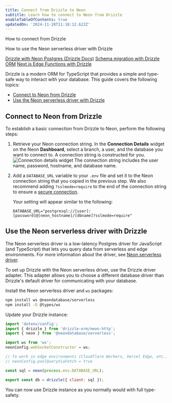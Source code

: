 ```yaml
---
title: Connect from Drizzle to Neon
subtitle: Learn how to connect to Neon from Drizzle
enableTableOfContents: true
updatedOn: '2024-11-28T11:18:12.622Z'
---
```


<InfoBlock>
<DocsList title="What you will learn:">
<p>How to connect from Drizzle</p>
<p>How to use the Neon serverless driver with Drizzle</p>
</DocsList>

<DocsList title="Related resources" theme="docs">
  <a href="https://orm.drizzle.team/docs/tutorials/drizzle-with-neon">Drizzle with Neon Postgres (Drizzle Docs)</a>
  <a href="https://neon.tech/docs/guides/drizzle-migrations">Schema migration with Drizzle ORM</a>
</DocsList>

<DocsList title="Source code" theme="repo">
  <a href="https://github.com/neondatabase/examples/tree/main/with-nextjs-drizzle-edge">Next.js Edge Functions with Drizzle</a>
</DocsList>

</InfoBlock>

Drizzle is a modern ORM for TypeScript that provides a simple and type-safe way to interact with your database. This guide covers the following topics:

- [Connect to Neon from Drizzle](#connect-to-neon-from-drizzle)
- [Use the Neon serverless driver with Drizzle](#use-the-neon-serverless-driver-with-drizzle)

## Connect to Neon from Drizzle

To establish a basic connection from Drizzle to Neon, perform the following steps:

1. Retrieve your Neon connection string. In the **Connection Details** widget on the Neon **Dashboard**, select a branch, a user, and the database you want to connect to. A connection string is constructed for you.
   ![Connection details widget](/docs/connect/connection_details.png)
   The connection string includes the user name, password, hostname, and database name.

2. Add a `DATABASE_URL` variable to your `.env` file and set it to the Neon connection string that you copied in the previous step. We also recommend adding `?sslmode=require` to the end of the connection string to ensure a [secure connection](/docs/connect/connect-securely).

   Your setting will appear similar to the following:

   ```text shouldWrap
   DATABASE_URL="postgresql://[user]:[password]@[neon_hostname]/[dbname]?sslmode=require"
   ```

## Use the Neon serverless driver with Drizzle

The Neon serverless driver is a low-latency Postgres driver for JavaScript (and TypeScript) that lets you query data from serverless and edge environments. For more information about the driver, see [Neon serverless driver](/docs/serverless/serverless-driver).

To set up Drizzle with the Neon serverless driver, use the Drizzle driver adapter. This adapter allows you to choose a different database driver than Drizzle's default driver for communicating with your database.

Install the Neon serverless driver and `ws` packages:

```bash
npm install ws @neondatabase/serverless
npm install -D @types/ws
```

Update your Drizzle instance:

```javascript
import 'dotenv/config';
import { drizzle } from 'drizzle-orm/neon-http';
import { neon } from '@neondatabase/serverless';

import ws from 'ws';
neonConfig.webSocketConstructor = ws;

// To work in edge environments (Cloudflare Workers, Vercel Edge, etc.), enable querying over fetch
// neonConfig.poolQueryViaFetch = true

const sql = neon(process.env.DATABASE_URL);

export const db = drizzle({ client: sql });
```

You can now use Drizzle instance as you normally would with full type-safety.

<NeedHelp/>
